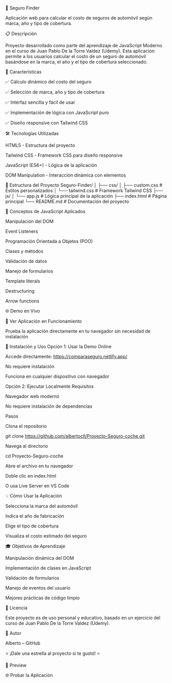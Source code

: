 🚗 Seguro Finder

Aplicación web para calcular el costo de seguros de automóvil según marca, año y tipo de cobertura.

📋 Descripción

Proyecto desarrollado como parte del aprendizaje de JavaScript Moderno en el curso de Juan Pablo De la Torre Valdez (Udemy).
Esta aplicación permite a los usuarios calcular el costo de un seguro de automóvil basándose en la marca, el año y el tipo de cobertura seleccionado.

🚀 Características

✅ Cálculo dinámico del costo del seguro

✅ Selección de marca, año y tipo de cobertura

✅ Interfaz sencilla y fácil de usar

✅ Implementación de lógica con JavaScript puro

✅ Diseño responsive con Tailwind CSS

🛠️ Tecnologías Utilizadas

HTML5 - Estructura del proyecto

Tailwind CSS - Framework CSS para diseño responsive

JavaScript (ES6+) - Lógica de la aplicación

DOM Manipulation - Interacción dinámica con elementos

📁 Estructura del Proyecto
Seguro-Finder/
│
├── css/
│   ├── custom.css      # Estilos personalizados
│   └── tailwind.css    # Framework Tailwind CSS
├── js/
│   └── app.js          # Lógica principal de la aplicación
├── index.html          # Página principal
└── README.md           # Documentación del proyecto

🎯 Conceptos de JavaScript Aplicados

Manipulación del DOM

Event Listeners

Programación Orientada a Objetos (POO)

Clases y métodos

Validación de datos

Manejo de formularios

Template literals

Destructuring

Arrow functions

🌐 Demo en Vivo

🔗 Ver Aplicación en Funcionamiento

Prueba la aplicación directamente en tu navegador sin necesidad de instalación

🚀 Instalación y Uso
Opción 1: Usar la Demo Online

Accede directamente: https://comparaseguro.netlify.app/

No requiere instalación

Funciona en cualquier dispositivo con navegador

Opción 2: Ejecutar Localmente
Requisitos

Navegador web moderno

No requiere instalación de dependencias

Pasos

Clona el repositorio

git clone https://github.com/albertocll/Proyecto-Seguro-coche.git


Navega al directorio

cd Proyecto-Seguro-coche


Abre el archivo en tu navegador

Doble clic en index.html

O usa Live Server en VS Code

💡 Cómo Usar la Aplicación

Selecciona la marca del automóvil

Indica el año de fabricación

Elige el tipo de cobertura

Visualiza el costo estimado del seguro

🎓 Objetivos de Aprendizaje

Manipulación dinámica del DOM

Implementación de clases en JavaScript

Validación de formularios

Manejo de eventos del usuario

Mejores prácticas de código limpio

📄 Licencia

Este proyecto es de uso personal y educativo, basado en un ejercicio del curso de Juan Pablo De la Torre Valdez (Udemy).

👤 Autor

Alberto – GitHub

⭐ ¡Dale una estrella al proyecto si te gustó! ⭐

📸 Preview

🌐 Probar la Aplicación
